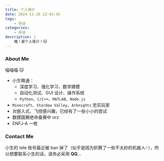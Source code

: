 ```yaml
---
title: 个人简介
date: 2024-11-26 22:43:45
tags:
    - 杂谈
categories:
    - 杂谈
description: |
    喵！是个人简介！🐱
---
```

### About Me

喵喵喵 🐱

- 小生略通：
  - 深度学习、强化学习、数学建模
  - 自动化测试、GUI 设计、操作系统
  - `Python`、`C/C++`、`MATLAB`、`Node.js`
- `Minecraft`、`Stardew Valley`、`Arknights` 忠实玩家
- 对嵌入式、飞控感兴趣，已经有了一些小小的尝试
- 数模国赛绝命备赛中 orz
- ENFJ-A 一枚

### Contact Me

小生的 tele 账号最近被 ban 掉了（似乎是因为折腾了一些不太妙的机器人💦），所以想要联系小生的话，请务必采用 **QQ**...

